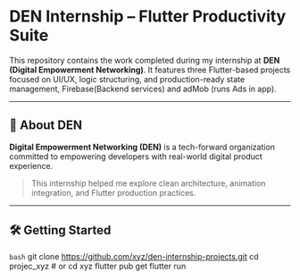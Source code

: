 # DEN Internship – Flutter Productivity Suite

This repository contains the work completed during my internship at **DEN (Digital Empowerment Networking)**. It features three Flutter-based projects focused on UI/UX, logic structuring, and production-ready state management, Firebase(Backend services) and adMob (runs Ads in app).

---


## 📌 About DEN
**Digital Empowerment Networking (DEN)** is a tech-forward organization committed to empowering developers with real-world digital product experience.

> This internship helped me explore clean architecture, animation integration, and Flutter production practices.

---

## 🛠️ Getting Started

```bash```
git clone https://github.com/xyz/den-internship-projects.git
cd projec_xyz  # or cd xyz
flutter pub get
flutter run
